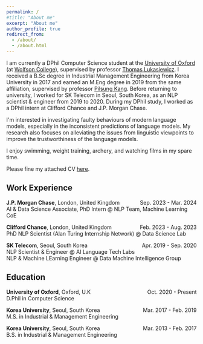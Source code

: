 ```yaml
---
permalink: /
#title: "About me"
excerpt: "About me"
author_profile: true
redirect_from: 
  - /about/
  - /about.html
---
```

I am currently a DPhil Computer Science student at the [University of Oxford](https://www.cs.ox.ac.uk/) (at [Wolfson College](https://www.wolfson.ox.ac.uk/)), supervised by professor [Thomas Lukasiewicz](https://www.cs.ox.ac.uk/people/thomas.lukasiewicz/). I received a B.Sc degree in Industrial Management Engineering from Korea University in 2017 and earned an M.Eng degree in 2019 from the same affiliation, supervised by professor [Pilsung Kang](http://dsba.korea.ac.kr/professor/). Before returning to university, I worked for SK Telecom in Seoul, South Korea, as an NLP scientist & engineer from 2019 to 2020. During my DPhil study, I worked as a DPhil intern at Clifford Chance and J.P. Morgan Chase.

I'm interested in investigating faulty behaviours of modern language models, especially in the inconsistent predictions of language models. My research also focuses on alleviating the issues from linguistic viewpoints to improve the trustworthiness of the language models. 

I enjoy swimming, weight training, archery, and watching films in my spare time.

Please fine my attached CV <a href="https://mj-jang.github.io/files/CV_MJ_Jun.pdf" target="_blank">here</a>.

<!-- Work experience -->
## Work Experience
<!-- <span style="font-style:Raleway; font-weight:700; font-size:large">Work Experience</span> -->

**J.P. Morgan Chase**, London, United Kingdom <span style="float:right">Sep. 2023 - Mar. 2024</span> <br>
AI & Data Science Associate, PhD Intern @ NLP Team, Machine Learning CoE <br>

**Clifford Chance**, London, United Kingdom <span style="float:right">Feb. 2023 - Aug. 2023</span> <br>
PhD NLP Scientist (Alan Turing Internship Network) @ Data Science Lab <br>

**SK Telecom**, Seoul, South Korea <span style="float:right">Apr. 2019 - Sep. 2020</span> <br>
NLP Scientist & Engineer @ AI Language Tech Labs <br>
NLP & Machine LEarning Engineer @ Data Machine Intelligence Group <br>

<!-- Education -->
## Education
<!-- <span style="font-style:Raleway; font-weight:700; font-size:large">Education</span> -->

**University of Oxford**, Oxford, U.K <span style="float:right">Oct. 2020 - Present</span> <br>
D.Phil in Computer Science <br>

**Korea University**, Seoul, South Korea <span style="float:right">Mar. 2017 - Feb. 2019</span> <br>
M.S. in Industrial & Management Engineering <br>

**Korea University**, Seoul, South Korea <span style="float:right">Mar. 2013 - Feb. 2017</span> <br>
B.S. in Industrial & Management Engineering <br>
